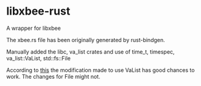 # libxbee-rust
A wrapper for libxbee

The xbee.rs file has been originally generated by rust-bindgen.

Manually added the libc, va_list crates and use of time_t, timespec, va_list::VaList, std::fs::File

According to [this](https://github.com/thepowersgang/va_list-rs/issues/3) the modification made to use VaList has good chances to work. The changes for File might not.
